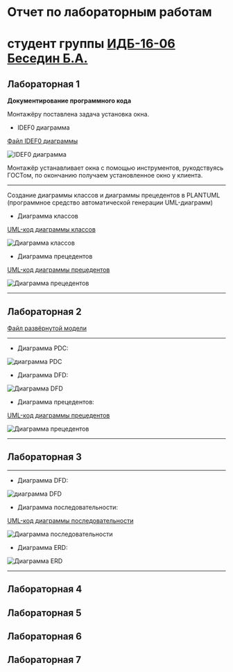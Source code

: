 # Отчет по лабораторным работам
# студент группы [ИДБ-16-06](https://github.com/stankin/design-2018/wiki/list-idb-16-06) [Беседин Б.А.](https://github.com/sggst)

## Лабораторная 1

**Документирование программного кода**

Монтажёру поставлена задача установка окна. 

+ IDEF0 диаграмма

[Файл IDEF0 диаграммы](https://github.com/sggst/Besedin.github.io/blob/master/laba1.rsf)

![IDEF0 диаграмма](https://github.com/sggst/Besedin.github.io/blob/master/IDEF0.png)

Монтажёр устанавливает окна с помощью инструментов, рукодствуясь ГОСТом, по окончанию получаем установленное окно у клиента.

***

Создание диаграммы классов и диаграммы прецедентов в PLANTUML (программное средство автоматической генерации UML-диаграмм)

+ Диаграмма классов

[UML-код диаграммы классов](https://github.com/sggst/Besedin.github.io/blob/master/diaClass.txt)

![Диаграмма классов](https://github.com/sggst/Besedin.github.io/blob/master/diaClassPic.png)

+ Диаграмма прецедентов

[UML-код диаграммы прецедентов](https://github.com/sggst/Besedin.github.io/blob/master/diaPrec.txt)

![Диаграмма прецедентов](https://github.com/sggst/Besedin.github.io/blob/master/diaPrecPic.png)

***

## Лабораторная 2

[Файл развёрнутой модели](https://github.com/sggst/Besedin.github.io/blob/master/laby.rsf)
***
+ Диаграмма PDC:

![диаграмма PDC](https://github.com/sggst/Besedin.github.io/blob/master/idef0l2.png)


+ Диаграмма DFD:

![Диаграмма DFD](https://github.com/sggst/Besedin.github.io/blob/master/dfd.png)


+ Диаграмма прецедентов:

[UML-код диаграммы прецедентов](https://github.com/sggst/Besedin.github.io/blob/master/diaPrecl2.txt)

![Диаграмма прецедентов](https://github.com/sggst/Besedin.github.io/blob/master/diaPrecl2.png)
***
## Лабораторная 3
***
+ Диаграмма DFD:

![диаграмма DFD](https://github.com/sggst/Besedin.github.io/blob/master/dfdL3.png)


+ Диаграмма последовательности:

[UML-код диаграммы последовательности](https://github.com/sggst/Besedin.github.io/blob/master/diaPosl.txt)

![Диаграмма последовательности](https://github.com/sggst/Besedin.github.io/blob/master/diaPoslPic.png)


+ Диаграмма ERD:

![Диаграмма ERD](https://github.com/sggst/Besedin.github.io/blob/master/erd.png)
***

## Лабораторная 4

## Лабораторная 5

## Лабораторная 6

## Лабораторная 7


